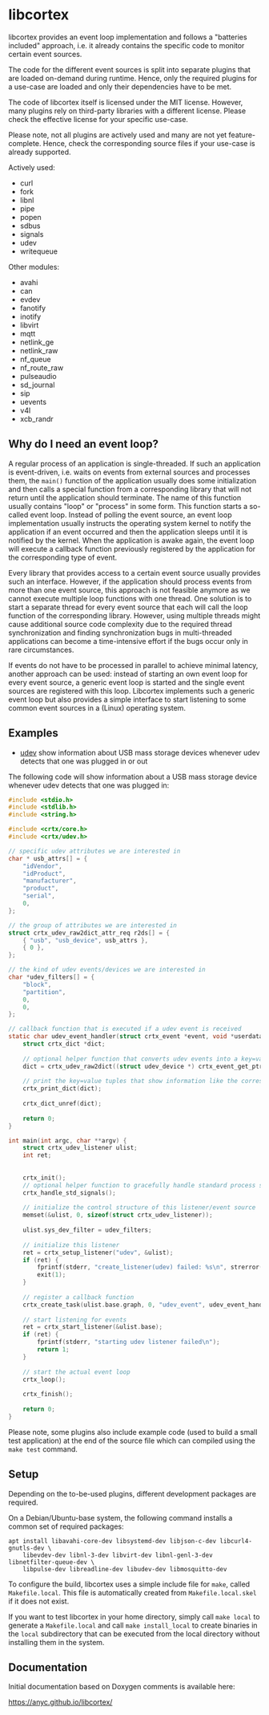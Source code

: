 
libcortex
=========

libcortex provides an event loop implementation and follows a "batteries included"
approach, i.e. it already contains the specific code to monitor certain event sources.

The code for the different event sources is split into separate plugins that
are loaded on-demand during runtime. Hence, only the required plugins for a
use-case are loaded and only their dependencies have to be met.

The code of libcortex itself is licensed under the MIT license. However, many
plugins rely on third-party libraries with a different license. Please check
the effective license for your specific use-case.

Please note, not all plugins are actively used and many are not yet feature-complete.
Hence, check the corresponding source files if your use-case is already supported.

Actively used:
 * curl
 * fork
 * libnl
 * pipe
 * popen
 * sdbus
 * signals
 * udev
 * writequeue

Other modules:
 * avahi
 * can
 * evdev
 * fanotify
 * inotify
 * libvirt
 * mqtt
 * netlink_ge
 * netlink_raw
 * nf_queue
 * nf_route_raw
 * pulseaudio
 * sd_journal
 * sip
 * uevents
 * v4l
 * xcb_randr

Why do I need an event loop?
----------------------------

A regular process of an application is single-threaded. If such an application is
event-driven, i.e. waits on events from external sources and processes them,
the `main()` function of the application usually does some initialization and then
calls a special function from a corresponding library that will not return until
the application should terminate. The name of this function usually contains
"loop" or "process" in some form. This function starts a so-called event loop.
Instead of polling the event source, an event loop implementation usually instructs
the operating system kernel to notify the application if an event occurred and
then the application sleeps until it is notified by the kernel. When the application
is awake again, the event loop will execute a callback function previously
registered by the application for the corresponding type of event.

Every library that provides access to a certain event source usually provides
such an interface. However, if the application should process events from more
than one event source, this approach is not feasible anymore as we cannot execute
multiple loop functions with one thread. One solution is to start a separate thread
for every event source that each will call the loop function of the corresponding
library. However, using multiple threads might cause additional source code
complexity due to the required thread synchronization and finding synchronization
bugs in multi-threaded applications can become a time-intensive effort if the
bugs occur only in rare circumstances.

If events do not have to be processed in parallel to achieve minimal latency,
another approach can be used: instead of starting an own event loop for every
event source, a generic event loop is started and the single event sources are
registered with this loop. Libcortex implements such a generic event loop but
also provides a simple interface to start listening to some common event sources
in a (Linux) operating system.

Examples
--------

* [udev](https://github.com/anyc/libcortex/blob/master/tests/udev.c) show information
  about USB mass storage devices whenever udev detects that one was plugged in or out

The following code will show information about a USB mass storage device whenever
udev detects that one was plugged in:

```C
#include <stdio.h>
#include <stdlib.h>
#include <string.h>

#include <crtx/core.h>
#include <crtx/udev.h>

// specific udev attributes we are interested in
char * usb_attrs[] = {
	"idVendor",
	"idProduct",
	"manufacturer",
	"product",
	"serial",
	0,
};

// the group of attributes we are interested in
struct crtx_udev_raw2dict_attr_req r2ds[] = {
	{ "usb", "usb_device", usb_attrs },
	{ 0 },
};

// the kind of udev events/devices we are interested in
char *udev_filters[] = {
	"block",
	"partition",
	0,
	0,
};

// callback function that is executed if a udev event is received
static char udev_event_handler(struct crtx_event *event, void *userdata, void **sessiondata) {
	struct crtx_dict *dict;
	
	// optional helper function that converts udev events into a key=value dictionary
	dict = crtx_udev_raw2dict((struct udev_device *) crtx_event_get_ptr(event), r2ds, 0);
	
	// print the key=value tuples that show information like the corresponding device file in /dev
	crtx_print_dict(dict);
	
	crtx_dict_unref(dict);
	
	return 0;
}

int main(int argc, char **argv) {
	struct crtx_udev_listener ulist;
	int ret;
	
	
	crtx_init();
	// optional helper function to gracefully handle standard process signals
	crtx_handle_std_signals();
	
	// initialize the control structure of this listener/event source
	memset(&ulist, 0, sizeof(struct crtx_udev_listener));
	
	ulist.sys_dev_filter = udev_filters;
	
	// initialize this listener
	ret = crtx_setup_listener("udev", &ulist);
	if (ret) {
		fprintf(stderr, "create_listener(udev) failed: %s\n", strerror(-ret));
		exit(1);
	}
	
	// register a callback function
	crtx_create_task(ulist.base.graph, 0, "udev_event", udev_event_handler, 0);
	
	// start listening for events
	ret = crtx_start_listener(&ulist.base);
	if (ret) {
		fprintf(stderr, "starting udev listener failed\n");
		return 1;
	}
	
	// start the actual event loop
	crtx_loop();
	
	crtx_finish();
	
	return 0;
}
```

Please note, some plugins also include example code (used to build a small test
application) at the end of the source file which can compiled using the
`make test` command.

Setup
-----

Depending on the to-be-used plugins, different development packages are required.

On a Debian/Ubuntu-base system, the following command installs a common set of
required packages:

```shell
apt install libavahi-core-dev libsystemd-dev libjson-c-dev libcurl4-gnutls-dev \
	libevdev-dev libnl-3-dev libvirt-dev libnl-genl-3-dev libnetfilter-queue-dev \
	libpulse-dev libreadline-dev libudev-dev libmosquitto-dev
```

To configure the build, libcortex uses a simple include file for `make`, called
`Makefile.local`. This file is automatically created from `Makefile.local.skel`
if it does not exist.

If you want to test libcortex in your home directory, simply call `make local`
to generate a `Makefile.local` and call `make install_local` to create binaries
in the `local` subdirectory that can be executed from the local directory without
installing them in the system.

Documentation
-------------

Initial documentation based on Doxygen comments is available here:

https://anyc.github.io/libcortex/
